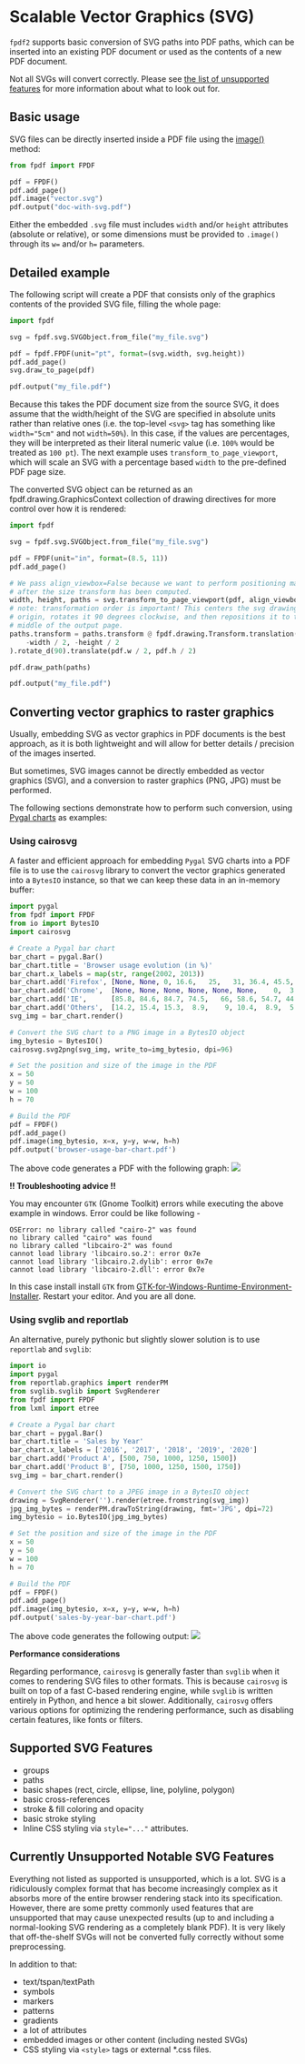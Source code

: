 # Scalable Vector Graphics (SVG) #

`fpdf2` supports basic conversion of SVG paths into PDF paths, which can be
inserted into an existing PDF document or used as the contents of a new PDF
document.

Not all SVGs will convert correctly. Please see
[the list of unsupported features](#currently-unsupported-notable-svg-features)
for more information about what to look out for.

## Basic usage ##

SVG files can be directly inserted inside a PDF file using the [image()](fpdf/fpdf.html#fpdf.fpdf.FPDF.image) method:

```python
from fpdf import FPDF

pdf = FPDF()
pdf.add_page()
pdf.image("vector.svg")
pdf.output("doc-with-svg.pdf")
```

Either the embedded `.svg` file must includes `width` and/or `height` attributes (absolute or relative),
or some dimensions must be provided to `.image()` through its `w=` and/or `h=` parameters.

## Detailed example ##

The following script will create a PDF that consists only of the graphics
contents of the provided SVG file, filling the whole page:

```python
import fpdf

svg = fpdf.svg.SVGObject.from_file("my_file.svg")

pdf = fpdf.FPDF(unit="pt", format=(svg.width, svg.height))
pdf.add_page()
svg.draw_to_page(pdf)

pdf.output("my_file.pdf")
```

Because this takes the PDF document size from the source SVG, it does assume
that the width/height of the SVG are specified in absolute units rather than
relative ones (i.e. the top-level `<svg>` tag has something like `width="5cm"`
and not `width=50%`). In this case, if the values are percentages, they will be
interpreted as their literal numeric value (i.e. `100%` would be treated as `100 pt`).
The next example uses `transform_to_page_viewport`, which will scale
an SVG with a percentage based `width` to the pre-defined PDF page size.

The converted SVG object can be returned as an fpdf.drawing.GraphicsContext
collection of drawing directives for more control over how it is rendered:

```python
import fpdf

svg = fpdf.svg.SVGObject.from_file("my_file.svg")

pdf = FPDF(unit="in", format=(8.5, 11))
pdf.add_page()

# We pass align_viewbox=False because we want to perform positioning manually
# after the size transform has been computed.
width, height, paths = svg.transform_to_page_viewport(pdf, align_viewbox=False)
# note: transformation order is important! This centers the svg drawing at the
# origin, rotates it 90 degrees clockwise, and then repositions it to the
# middle of the output page.
paths.transform = paths.transform @ fpdf.drawing.Transform.translation(
    -width / 2, -height / 2
).rotate_d(90).translate(pdf.w / 2, pdf.h / 2)

pdf.draw_path(paths)

pdf.output("my_file.pdf")
```

## Converting vector graphics to raster graphics ##
Usually, embedding SVG as vector graphics in PDF documents is the best approach,
as it is both lightweight and will allow for better details / precision of the images inserted.

But sometimes, SVG images cannot be directly embedded as vector graphics (SVG),
and a conversion to raster graphics (PNG, JPG) must be performed.

The following sections demonstrate how to perform such conversion, using [Pygal charts](Maths.md#using-pygal) as examples:

### Using cairosvg ###
A faster and efficient approach for embedding `Pygal` SVG charts into a PDF file is to use the `cairosvg` library to convert the vector graphics generated into a `BytesIO` instance, so that we can keep these data in an in-memory buffer:

```python
import pygal
from fpdf import FPDF
from io import BytesIO
import cairosvg

# Create a Pygal bar chart
bar_chart = pygal.Bar()
bar_chart.title = 'Browser usage evolution (in %)'
bar_chart.x_labels = map(str, range(2002, 2013))
bar_chart.add('Firefox', [None, None, 0, 16.6,   25,   31, 36.4, 45.5, 46.3, 42.8, 37.1])
bar_chart.add('Chrome',  [None, None, None, None, None, None,    0,  3.9, 10.8, 23.8, 35.3])
bar_chart.add('IE',      [85.8, 84.6, 84.7, 74.5,   66, 58.6, 54.7, 44.8, 36.2, 26.6, 20.1])
bar_chart.add('Others',  [14.2, 15.4, 15.3,  8.9,    9, 10.4,  8.9,  5.8,  6.7,  6.8,  7.5])
svg_img = bar_chart.render()

# Convert the SVG chart to a PNG image in a BytesIO object
img_bytesio = BytesIO()
cairosvg.svg2png(svg_img, write_to=img_bytesio, dpi=96)

# Set the position and size of the image in the PDF
x = 50
y = 50
w = 100
h = 70

# Build the PDF
pdf = FPDF()
pdf.add_page()
pdf.image(img_bytesio, x=x, y=y, w=w, h=h)
pdf.output('browser-usage-bar-chart.pdf')
```
The above code generates a PDF with the following graph:
![](pygal_chart_cairo.PNG)

**!! Troubleshooting advice !!**

You may encounter `GTK` (Gnome Toolkit) errors while executing the above example in windows. Error could be like following -
```
OSError: no library called "cairo-2" was found
no library called "cairo" was found
no library called "libcairo-2" was found
cannot load library 'libcairo.so.2': error 0x7e
cannot load library 'libcairo.2.dylib': error 0x7e
cannot load library 'libcairo-2.dll': error 0x7e
```
In this case install install `GTK` from [GTK-for-Windows-Runtime-Environment-Installer](https://github.com/tschoonj/GTK-for-Windows-Runtime-Environment-Installer/releases). Restart your editor. And you are all done.

### Using svglib and reportlab ###
An alternative, purely pythonic but slightly slower solution is to use `reportlab` and `svglib`:

```python
import io
import pygal
from reportlab.graphics import renderPM
from svglib.svglib import SvgRenderer
from fpdf import FPDF
from lxml import etree

# Create a Pygal bar chart
bar_chart = pygal.Bar()
bar_chart.title = 'Sales by Year'
bar_chart.x_labels = ['2016', '2017', '2018', '2019', '2020']
bar_chart.add('Product A', [500, 750, 1000, 1250, 1500])
bar_chart.add('Product B', [750, 1000, 1250, 1500, 1750])
svg_img = bar_chart.render()

# Convert the SVG chart to a JPEG image in a BytesIO object
drawing = SvgRenderer('').render(etree.fromstring(svg_img))
jpg_img_bytes = renderPM.drawToString(drawing, fmt='JPG', dpi=72)
img_bytesio = io.BytesIO(jpg_img_bytes)

# Set the position and size of the image in the PDF
x = 50
y = 50
w = 100
h = 70

# Build the PDF
pdf = FPDF()
pdf.add_page()
pdf.image(img_bytesio, x=x, y=y, w=w, h=h)
pdf.output('sales-by-year-bar-chart.pdf')
```

The above code generates the following output:
![](pygal_chart.png)

**Performance considerations**

Regarding performance, `cairosvg` is generally faster than `svglib` when it comes to rendering SVG files to other formats. This is because `cairosvg` is built on top of a fast C-based rendering engine, while `svglib` is written entirely in Python, and hence a bit slower.
Additionally, `cairosvg` offers various options for optimizing the rendering performance, such as disabling certain features, like fonts or filters.


## Supported SVG Features ##

- groups
- paths
- basic shapes (rect, circle, ellipse, line, polyline, polygon)
- basic cross-references
- stroke & fill coloring and opacity
- basic stroke styling
- Inline CSS styling via `style="..."` attributes.

## Currently Unsupported Notable SVG Features ##

Everything not listed as supported is unsupported, which is a lot. SVG is a
ridiculously complex format that has become increasingly complex as it absorbs
more of the entire browser rendering stack into its specification. However,
there are some pretty commonly used features that are unsupported that may
cause unexpected results (up to and including a normal-looking SVG rendering as
a completely blank PDF). It is very likely that off-the-shelf SVGs will not be
converted fully correctly without some preprocessing.

In addition to that:

- text/tspan/textPath
- symbols
- markers
- patterns
- gradients
- a lot of attributes
- embedded images or other content (including nested SVGs)
- CSS styling via `<style>` tags or external *.css files.
